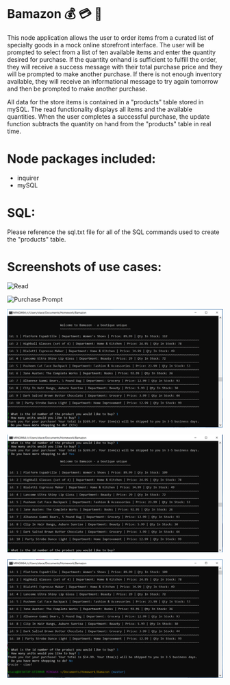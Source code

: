# Bamazon :moneybag: :credit_card: :handbag:

This node application allows the user to order items from a curated list of specialty goods in a mock online storefront interface.  The user will be prompted to select from a list of ten available items and enter the quantity desired for purchase.  If the quantity onhand is sufficient to fulfill the order, they will receive a success message with their total purchase price and they will be prompted to make another purchase.  If there is not enough inventory available, they will receive an informational message to try again tomorrow and then be prompted to make another purchase.  

All data for the store items is contained in a "products" table stored in mySQL.  The read functionality displays all items and the available quantities.  When the user completes a successful purchase, the update function subtracts the quantity on hand from the "products" table in real time.

# Node packages included:
- inquirer
- mySQL

# SQL:
Please reference the sql.txt file for all of the SQL commands used to create the "products" table.  

# Screenshots of use cases:

![Read](./Images/BamazonProductList.PNG)


![Purchase Prompt](.Images/PurchasePrompt.PNG)


![Reprompt Purchase](./Images/Reprompt.PNG)


![More Shopping = Yes](./Images/MoreShopping.PNG)


![More Shopping = No](./Images/DoneShopping.PNG)

